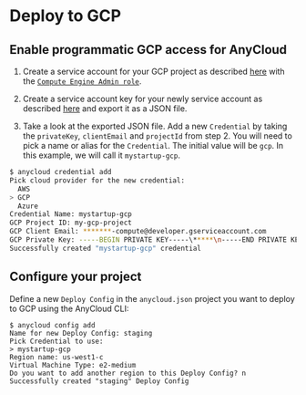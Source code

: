 # Deploy to GCP

## Enable programmatic GCP access for AnyCloud

1) Create a service account for your GCP project as described [here](https://cloud.google.com/iam/docs/creating-managing-service-accounts#iam-service-accounts-create-console) with the [`Compute Engine Admin role`](https://cloud.google.com/compute/docs/access/iam#compute.admin).

2) Create a service account key for your newly service account as described [here](https://cloud.google.com/iam/docs/creating-managing-service-account-keys) and export it as a JSON file.

3) Take a look at the exported JSON file. Add a new `Credential` by taking the `privateKey`, `clientEmail` and `projectId` from step 2. You will need to pick a name or alias for the `Credential`. The initial value will be `gcp`. In this example, we will call it `mystartup-gcp`.

```bash
$ anycloud credential add
Pick cloud provider for the new credential:
  AWS
> GCP
  Azure
Credential Name: mystartup-gcp
GCP Project ID: my-gcp-project
GCP Client Email: *******-compute@developer.gserviceaccount.com
GCP Private Key: -----BEGIN PRIVATE KEY-----\*****\n-----END PRIVATE KEY-----\n
Successfully created "mystartup-gcp" credential
```

## Configure your project

Define a new `Deploy Config` in the `anycloud.json` project you want to deploy to GCP using the AnyCloud CLI:

```
$ anycloud config add
Name for new Deploy Config: staging
Pick Credential to use:
> mystartup-gcp
Region name: us-west1-c
Virtual Machine Type: e2-medium
Do you want to add another region to this Deploy Config? n
Successfully created "staging" Deploy Config
```


